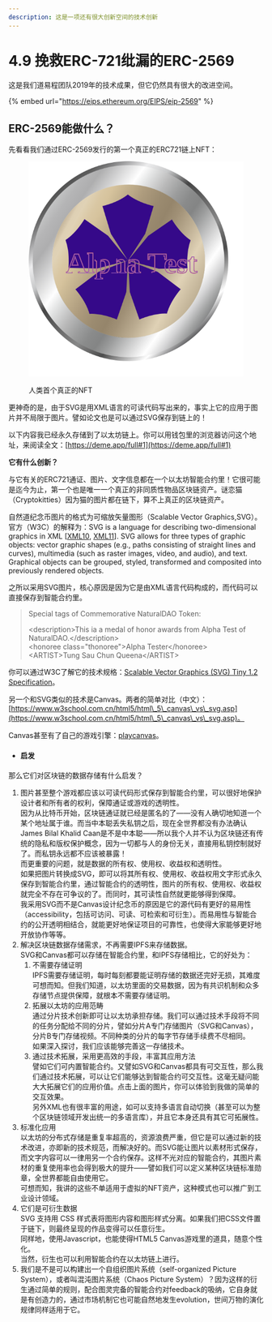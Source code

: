 ```yaml
---
description: 这是一项还有很大创新空间的技术创新
---
```


# 4.9 挽救ERC-721纰漏的ERC-2569

这是我们道易程团队2019年的技术成果，但它仍然具有很大的改进空间。

{% embed url="https://eips.ethereum.org/EIPS/eip-2569" %}

## ERC-2569能做什么？

先看看我们通过ERC-2569发行的第一个真正的ERC721链上NFT：

<figure><img src="../.gitbook/assets/1.svg" alt=""><figcaption><p>人类首个真正的NFT</p></figcaption></figure>

更神奇的是，由于SVG是用XML语言的可读代码写出来的，事实上它的应用于图片并不局限于图片。譬如论文也是可以通过SVG保存到链上的！

以下内容我已经永久存储到了以太坊链上。你可以用钱包里的浏览器访问这个地址，来阅读全文：[https://deme.app/full#1](https://deme.app/full#1)

**它有什么创新？**

与它有关的ERC721通证、图片、文字信息都在一个以太坊智能合约里！它很可能是迄今为止，第一个也是唯一一个真正的非同质性物品区块链资产。谜恋猫（Cryptokitties）因为猫的图片都在链下，算不上真正的区块链资产。

自然道纪念币图片的格式为可缩放矢量图形（Scalable Vector Graphics,SVG）。官方（W3C）的解释为：SVG is a language for describing two-dimensional graphics in XML \[[XML10](https://www.w3.org/TR/SVGMobile/refs.html#ref-XML10), [XML11](https://www.w3.org/TR/SVGMobile/refs.html#ref-XML11)]. SVG allows for three types of graphic objects: vector graphic shapes (e.g., paths consisting of straight lines and curves), multimedia (such as raster images, video, and audio), and text. Graphical objects can be grouped, styled, transformed and composited into previously rendered objects.

之所以采用SVG图片，核心原因是因为它是由XML语言代码构成的，而代码可以直接保存到智能合约里。

> Special tags of Commemorative NaturalDAO Token:
>
> \<description>This ia a medal of honor awards from Alpha Test of NaturalDAO.\</description>\
> \<honoree class="thonoree">Alpha Tester\</honoree>\
> \<ARTIST>Tung Sau Chun Queena\</ARTIST>

你可以通过W3C了解它的技术规格：[Scalable Vector Graphics (SVG) Tiny 1.2 Specification](https://www.w3.org/TR/SVGMobile/)。

另一个和SVG类似的技术是Canvas。两者的简单对比（中文）：[https://www.w3school.com.cn/html5/html\_5\_canvas\_vs\_svg.asp](https://www.w3school.com.cn/html5/html\_5\_canvas\_vs\_svg.asp)。

Canvas甚至有了自己的游戏引擎：[playcanvas](https://playcanvas.com/)。

* #### 启发

那么它们对区块链的数据存储有什么启发？

1. 图片甚至整个游戏都应该以可读代码形式保存到智能合约里，可以很好地保护设计者和所有者的权利，保障通证或游戏的透明性。\
   因为从比特币开始，区块链通证就已经是匿名的了——没有人确切地知道一个某个地址属于谁。而当中本聪丢失私钥之后，现在全世界都没有办法确认James Bilal Khalid Caan是不是中本聪——所以我个人并不认为区块链还有传统的隐私和版权保护概念，因为一切都与人的身份无关，直接用私钥控制就好了。而私钥永远都不应该被暴露！\
   而更重要的问题，就是数据的所有权、使用权、收益权和透明性。\
   如果把图片转换成SVG，即可以将其所有权、使用权、收益权用文字形式永久保存到智能合约里，通过智能合约的透明性，图片的所有权、使用权、收益权就完全不存在可争议的了。而同时，其可读性自然就更能够得到保障。\
   我采用SVG而不是Canvas设计纪念币的原因是它的源代码有更好的易用性（accessibility，包括可访问、可读、可检索和可衍生）。而易用性与智能合约的公开透明相结合，就能更好地保证项目的可靠性，也使得大家能够更好地开放协作等等。
2. 解决区块链数据存储需求，不再需要IPFS来存储数据。\
   SVG和Canvas都可以存储在智能合约里，和IPFS存储相比，它的好处为：
   1. 不需要存储证明\
      IPFS需要存储证明，每时每刻都要能证明存储的数据还完好无损，其难度可想而知。但我们知道，以太坊里面的交易数据，因为有共识机制和众多存储节点提供保障，就根本不需要存储证明。
   2. 拓展以太坊的应用范畴\
      通过分片技术创新即可让以太坊承担存储。我们可以通过技术手段将不同的任务分配给不同的分片，譬如分片A专门存储图片（SVG和Canvas），分片B专门存储视频。不同种类的分片的每字节存储手续费不尽相同。\
      如果深入探讨，我们应该能够完善这一存储技术。
   3. 通过技术拓展，采用更高效的手段，丰富其应用方法\
      譬如它们可内置智能合约。又譬如SVG和Canvas都具有可交互性，那么我们通过技术拓展，可以让它们能够达到智能合约可交互性。这毫无疑问能大大拓展它们的应用价值。点击上面的图片，你可以体验到我做的简单的交互效果。\
      另外XML也有很丰富的用途，如可以支持多语言自动切换（甚至可以为整个区块链领域开发出统一的多语言库），并且它本身还具有其它可拓展性。
3. 标准化应用\
   以太坊的分布式存储是重复率超高的，资源浪费严重，但它是可以通过新的技术改进，亦即新的技术规范，而解决好的。而SVG能让图片以素材形式保存，而文字内容可以一律用另一个合约保存。这样不光对应的智能合约，其图片素材的重复使用率也会得到极大的提升——譬如我们可以定义某种区块链标准勋章，全世界都能自由使用它。\
   可想而知，我讲的这些不单适用于虚拟的NFT资产，这种模式也可以推广到工业设计领域。
4. 它们是可衍生数据\
   SVG 支持用 CSS 样式表将图形内容和图形样式分离。如果我们把CSS文件置于链下，则最终呈现的作品变得可以任意衍生。\
   同样地，使用Javascript，也能使得HTML5 Canvas游戏里的道具，随意个性化。\
   当然，衍生也可以利用智能合约在以太坊链上进行。
5. 我们是不是可以构建出一个自组织图片系统（self-organized Picture System），或者叫混沌图片系统（Chaos Picture System）？因为这样的衍生通过简单的规则，配合图灵完备的智能合约对feedback的吸纳，它自身就是有创造力的，通过市场机制它也可能自然地发生evolution，世间万物的演化规律同样适用于它。



